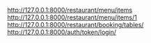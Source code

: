 http://127.0.0.1:8000/restaurant/menu/items 
http://127.0.0.1:8000/restaurant/menu/items/1 
http://127.0.0.1:8000/restaurant/booking/tables/ 
http://127.0.0.1:8000/auth/token/login/